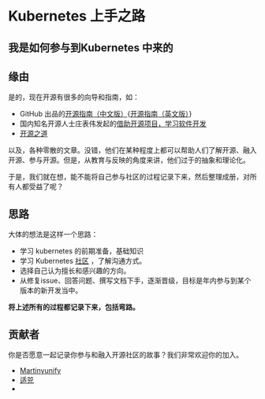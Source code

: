 # Kubernetes 上手之路

## 我是如何参与到Kubernetes 中来的


## 缘由

是的，现在开源有很多的向导和指南，如：

* GitHub 出品的[开源指南（中文版）](https://ocselected.github.io/open-source-guide){[开源指南（英文版）](http://opensource.guide)}
* 国内知名开源人士庄表伟发起的[借助开源项目，学习软件开发](https://github.com/zhuangbiaowei/learn-with-open-source)
* [开源之道](http://www.ocselected.org/)

以及，各种零散的文章。没错，他们在某种程度上都可以帮助人们了解开源、融入开源、参与开源。但是，从教育与反映的角度来讲，他们过于的抽象和理论化。

于是，我们就在想，能不能将自己参与社区的过程记录下来，然后整理成册，对所有人都受益了呢？

## 思路

大体的想法是这样一个思路：

* 学习 kubernetes 的前期准备，基础知识
* 学习 Kubernetes [社区](https://github.com/kubernetes/community) ，了解沟通方式。
* 选择自己认为擅长和感兴趣的方向。
* 从修复issue、回答问题、撰写文档下手，逐渐晋级，目标是年内参与到某个版本的新开发当中。

**将上述所有的过程都记录下来，包括弯路。**


## 贡献者

你是否愿意一起记录你参与和融入开源社区的故事？我们非常欢迎你的加入。

* [Martinyunify](https://github.com/martinyunify)
* [适兕](https://github.com/lijiangsheng1)
*
